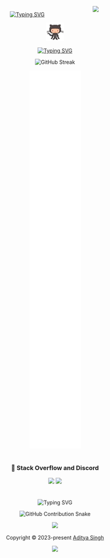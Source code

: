 
  <!-- Initial Section -->
  <img align="right" width="150" src="https://count.getloli.com/@EchoSingh?name=EchoSingh&theme=booru-lewd&padding=5&offset=0&align=top&scale=1&pixelated=1&darkmode=auto&num=51432">
<div align="center">
	
  [![Typing SVG](https://readme-typing-svg.demolab.com?font=Fira+Code&size=34&duration=5000&pause=1000&center=true&repeat=true&width=435&lines=Hi%2C+I'm+Aditya+Singh)](https://github.com/EchoSingh) 
  <!-- Connect Section -->
  <img src="octocat.gif" alt="octocat" width="50" />
   
  [![Typing SVG](https://readme-typing-svg.demolab.com?font=Fira+Code&duration=2000&pause=8000&center=true&repeat=false&width=435&lines=Connect)](https://linktr.ee/Aditya.Singh.R)
  

  <!-- GitHub Streak Stats -->
  
  ![GitHub Streak](https://github-readme-streak-stats-seven-azure.vercel.app?user=EchoSingh&theme=tokyonight-duo&hide_border=true&short_numbers=true&date_format=j%20M%5B%20Y%5D&mode=weekly)

  <!-- GitHub Metrics -->
  
  ![GitHub Metrics](github-metrics-main.svg)

  <!-- Stack Overflow and Discord -->

  #
  
 ### 🦑 Stack Overflow and Discord
  <img src="https://github-readme-stackoverflow.vercel.app/?userID=23373756&theme=dark" height="205"> <img src="https://lanyard.cnrad.dev/api/1305957634700083212?bg=FFFFFF00&animated=true&idleMessage=Well%2C%20the%20world%20sucks%2C%20but%20the%20engineering%20world%20is%20nice&borderRadius=30px"> 

  #

  <!-- Typing Animation -->
  ![Typing SVG](https://readme-typing-svg.demolab.com?font=Fira+Code&size=25&pause=1000&center=true&width=435&lines=Contributions+under+Attack+!!)

  <!-- GitHub Contribution Snake -->
  
  ![GitHub Contribution Snake](https://github.com/EchoSingh/EchoSingh/blob/output/snake-cool.svg)


  <p align="center">
	<img src="https://raw.githubusercontent.com/Long18/Long18/refs/heads/dev/assets/footers/cat_on_line.svg?sanitize=true" />
</p>
<p align="center">
	Copyright &copy; 2023-present <a href="https://github.com/EchoSingh" target="_blank">Aditya Singh</a>
</p>

<p align="center">
	<a href="https://github.com/EchoSingh/EchoSingh/blob/main/LICENSE"><img src="https://img.shields.io/static/v1.svg?style=for-the-badge&label=License&message=MIT&logoColor=d9e0ee&colorA=363a4f&colorB=b7bdf8"/></a>
</p>
</div>

<!-- ( ˶ˆᗜˆ˵ )ദ്ദി(˵ •̀ ᴗ - ˵ ) ✧ -->
